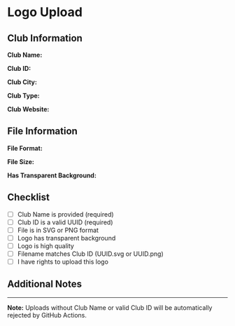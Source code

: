# Logo Upload

## Club Information

**Club Name:** <!-- Required: e.g., AC Sparta Praha -->

**Club ID:** <!-- Required: UUID from FAČR API -->

**Club City:** <!-- Optional: e.g., Praha -->

**Club Type:** <!-- Optional: football or futsal -->

**Club Website:** <!-- Optional: e.g., https://www.sparta.cz -->

## File Information

**File Format:** <!-- SVG or PNG -->

**File Size:** <!-- e.g., 45 KB -->

**Has Transparent Background:** <!-- Yes/No -->

## Checklist

- [ ] Club Name is provided (required)
- [ ] Club ID is a valid UUID (required)
- [ ] File is in SVG or PNG format
- [ ] Logo has transparent background
- [ ] Logo is high quality
- [ ] Filename matches Club ID (UUID.svg or UUID.png)
- [ ] I have rights to upload this logo

## Additional Notes

<!-- Any additional context about this logo upload -->

---

**Note:** Uploads without Club Name or valid Club ID will be automatically rejected by GitHub Actions.
